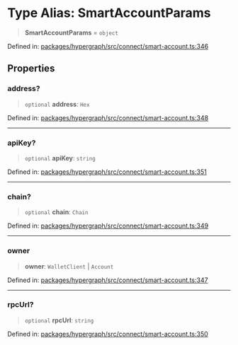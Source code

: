 # Type Alias: SmartAccountParams

> **SmartAccountParams** = `object`

Defined in: [packages/hypergraph/src/connect/smart-account.ts:346](https://github.com/hashirpm/hypergraph/blob/ab4ea1cdb9430798142e0d735aac9d31c2cf0ae0/packages/hypergraph/src/connect/smart-account.ts#L346)

## Properties

### address?

> `optional` **address**: `Hex`

Defined in: [packages/hypergraph/src/connect/smart-account.ts:348](https://github.com/hashirpm/hypergraph/blob/ab4ea1cdb9430798142e0d735aac9d31c2cf0ae0/packages/hypergraph/src/connect/smart-account.ts#L348)

***

### apiKey?

> `optional` **apiKey**: `string`

Defined in: [packages/hypergraph/src/connect/smart-account.ts:351](https://github.com/hashirpm/hypergraph/blob/ab4ea1cdb9430798142e0d735aac9d31c2cf0ae0/packages/hypergraph/src/connect/smart-account.ts#L351)

***

### chain?

> `optional` **chain**: `Chain`

Defined in: [packages/hypergraph/src/connect/smart-account.ts:349](https://github.com/hashirpm/hypergraph/blob/ab4ea1cdb9430798142e0d735aac9d31c2cf0ae0/packages/hypergraph/src/connect/smart-account.ts#L349)

***

### owner

> **owner**: `WalletClient` \| `Account`

Defined in: [packages/hypergraph/src/connect/smart-account.ts:347](https://github.com/hashirpm/hypergraph/blob/ab4ea1cdb9430798142e0d735aac9d31c2cf0ae0/packages/hypergraph/src/connect/smart-account.ts#L347)

***

### rpcUrl?

> `optional` **rpcUrl**: `string`

Defined in: [packages/hypergraph/src/connect/smart-account.ts:350](https://github.com/hashirpm/hypergraph/blob/ab4ea1cdb9430798142e0d735aac9d31c2cf0ae0/packages/hypergraph/src/connect/smart-account.ts#L350)
